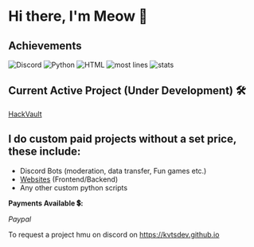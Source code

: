 # Hi there, I'm Meow 👋



## **Achievements**

![Discord](https://img.shields.io/discord/1078054630837211156?style=for-the-badge)
![Python](https://img.shields.io/badge/PYTHON-4_years-yellow?style=for-the-badge)
![HTML](https://img.shields.io/badge/HTML-7%20months-blue?style=for-the-badge)
![most lines](https://img.shields.io/badge/Biggest%20Script%20Coded%3A%20-2673%20lines-red?style=for-the-badge)
![stats](https://github-readme-stats.vercel.app/api/top-langs/?username=meowistic&hide_title=true&hide_border=true&layout=compact&langs_count=15&text_color=000&icon_color=fff&bg_color=0,52fa5a,4dfcff,c64dff&theme=graywhite)

## Current Active Project (Under Development) 🛠

[HackVault](https://github.com/meowistic/hackvault)



## I do custom paid projects without a set price, these include:

* Discord Bots (moderation, data transfer, Fun games etc.)
* [Websites](https://kvtsdev.github.io) (Frontend/Backend)
* Any other custom python scripts

**Payments Available 💲:** 

*Paypal*

To request a project hmu on discord on https://kvtsdev.github.io



